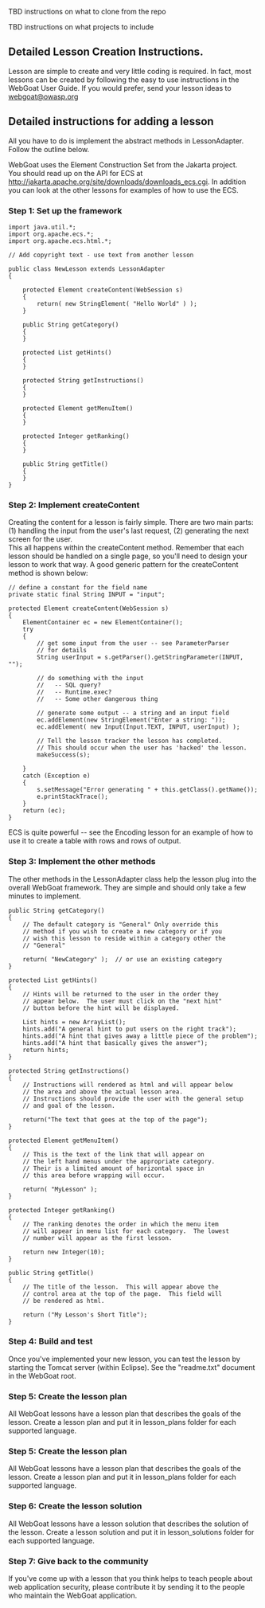 TBD instructions on what to clone from the repo

TBD instructions on what projects to include

## Detailed Lesson Creation Instructions.

Lesson are simple to create and very little coding is required.   In fact, most lessons can be created by following the easy to use instructions in the WebGoat User Guide.  If you would prefer, send your lesson ideas to webgoat@owasp.org

## Detailed instructions for adding a lesson

All you have to do is implement the abstract methods in LessonAdapter.  
Follow the outline below.

WebGoat uses the Element Construction Set from the Jakarta project.  
You should read up on the API for ECS at 
http://jakarta.apache.org/site/downloads/downloads_ecs.cgi.
In addition you can look at the other lessons for examples of how to use the ECS.

### Step 1: Set up the framework
```
import java.util.*;
import org.apache.ecs.*;
import org.apache.ecs.html.*;

// Add copyright text - use text from another lesson 

public class NewLesson extends LessonAdapter
{

	protected Element createContent(WebSession s)
	{
		return( new StringElement( "Hello World" ) );
	}

	public String getCategory()
	{
	}

	protected List getHints()
	{
	}

	protected String getInstructions()
	{
	}

	protected Element getMenuItem()
	{
	}

	protected Integer getRanking()
	{
	}

	public String getTitle()
	{
	}
}
```		
### Step 2: Implement createContent

Creating the content for a lesson is fairly simple. There are two main parts: 
	(1) handling the input from the user's last request, 
	(2) generating the next screen for the user.  
This all happens within the createContent method.  Remember that each lesson 
should be handled on a single page, so you'll need to design your lesson to 
work that way.  A good generic pattern for the createContent method is shown 
below:
```
// define a constant for the field name
private static final String INPUT = "input";
	
protected Element createContent(WebSession s)
{
	ElementContainer ec = new ElementContainer();
	try
	{
		// get some input from the user -- see ParameterParser 
		// for details
		String userInput = s.getParser().getStringParameter(INPUT, "");

		// do something with the input
		//   -- SQL query?
		//   -- Runtime.exec?
		//   -- Some other dangerous thing
			
		// generate some output -- a string and an input field
		ec.addElement(new StringElement("Enter a string: "));
		ec.addElement( new Input(Input.TEXT, INPUT, userInput) );
			
		// Tell the lesson tracker the lesson has completed.
		// This should occur when the user has 'hacked' the lesson.
		makeSuccess(s);

	}
	catch (Exception e)
	{
		s.setMessage("Error generating " + this.getClass().getName());
		e.printStackTrace();
	}
	return (ec);
}
```	
ECS is quite powerful -- see the Encoding lesson for an example of how 
to use it to create a table with rows and rows of output.

### Step 3: Implement the other methods

The other methods in the LessonAdapter class help the lesson plug into 
the overall WebGoat framework.  They are simple and should only take a 
few minutes to implement.
```
public String getCategory()
{
	// The default category is "General" Only override this
	// method if you wish to create a new category or if you
	// wish this lesson to reside within a category other the
	// "General"
		
	return( "NewCategory" );  // or use an existing category
}

protected List getHints()
{
	// Hints will be returned to the user in the order they 
	// appear below.  The user must click on the "next hint"
	// button before the hint will be displayed.
		
	List hints = new ArrayList();
	hints.add("A general hint to put users on the right track");
	hints.add("A hint that gives away a little piece of the problem");
	hints.add("A hint that basically gives the answer");
	return hints;
}

protected String getInstructions()
{
	// Instructions will rendered as html and will appear below
	// the area and above the actual lesson area.
	// Instructions should provide the user with the general setup
	// and goal of the lesson.
		
	return("The text that goes at the top of the page");
}

protected Element getMenuItem()
{
	// This is the text of the link that will appear on
	// the left hand menus under the appropriate category.
	// Their is a limited amount of horizontal space in
	// this area before wrapping will occur.
		
	return( "MyLesson" );
}

protected Integer getRanking()
{
	// The ranking denotes the order in which the menu item
	// will appear in menu list for each category.  The lowest
	// number will appear as the first lesson.
		
	return new Integer(10);
}

public String getTitle()
{
	// The title of the lesson.  This will appear above the
	// control area at the top of the page.  This field will
	// be rendered as html.
		
	return ("My Lesson's Short Title");
}
```

### Step 4: Build and test

Once you've implemented your new lesson, you can test the lesson by
starting the Tomcat server (within Eclipse). See the
"readme.txt" document in the WebGoat root.

### Step 5: Create the lesson plan

All WebGoat lessons have a lesson plan that describes the goals of the lesson.
Create a lesson plan and put it in lesson_plans folder for each supported language.

### Step 5: Create the lesson plan

All WebGoat lessons have a lesson plan that describes the goals of the lesson.
Create a lesson plan and put it in lesson_plans folder for each supported language.

### Step 6: Create the lesson solution

All WebGoat lessons have a lesson solution that describes the solution of the lesson.
Create a lesson solution and put it in lesson_solutions folder for each supported language.

### Step 7: Give back to the community

If you've come up with a lesson that you think helps to teach people about 
web application security, please contribute it by sending it to the people 
who maintain the WebGoat application.